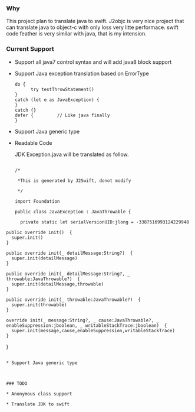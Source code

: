 ### Why

This project plan to translate java to swift. J2objc is very nice project that can translate java to object-c with only loss very litte performace. swift code feather is very similar with java, that is my intension.

### Current Support

* Support all java7 control syntax and will add java8 block support
  
* Support  Java exception translation based on ErrorType
  
  ``` 
  do {
        try testThrowStatement()
  }
  catch (let e as JavaException) {
  }
  catch {}
  defer {         // Like java finally
  }
  ```
  
* Support Java generic type
  
* Readable Code
  
  JDK Exception.java will be translated as follow.
  
  ``` 
  
  /*
  
   *This is generated by J2Swift, donot modify 
  
   */
  
  import Foundation
  
  public class JavaException : JavaThrowable {
  
    private static let serialVersionUID:jlong = -3387516993124229948

``` 
public override init()  {
  super.init()
}

public override init(_ detailMessage:String?)  {
  super.init(detailMessage)
}

public override init(_ detailMessage:String?, _ throwable:JavaThrowable?)  {
  super.init(detailMessage,throwable)
}

public override init(_ throwable:JavaThrowable?)  {
  super.init(throwable)
}

override init(_ message:String?, _ cause:JavaThrowable?, _ enableSuppression:jboolean, _ writableStackTrace:jboolean)  {
  super.init(message,cause,enableSuppression,writableStackTrace)
}
```

  }

  ```

* Support Java generic type
  
  ​

### TODO

* Anonymous class support
  
* Translate JDK to swift
  ​
    ​